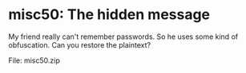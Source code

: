 misc50: The hidden message
===============
My friend really can't remember passwords. So he uses some kind of obfuscation. Can you restore the plaintext?

File: misc50.zip
